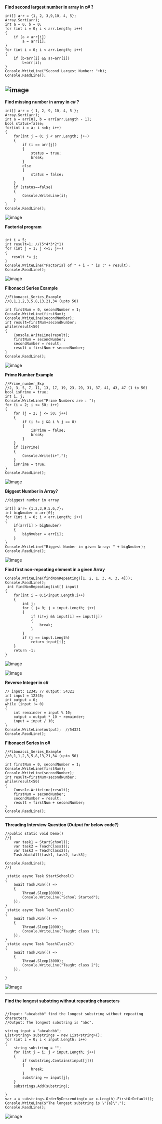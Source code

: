 **Find second largest number in array in c# ?**
```
int[] arr = {1, 2, 3,9,10, 4, 5};
Array.Sort(arr);
int a = 0, b = 0;
for (int i = 0; i < arr.Length; i++)
{
    if (a < arr[i])
        a = arr[i];
}
for (int i = 0; i < arr.Length; i++)
{
    if (b<arr[i] && a!=arr[i])
        b=arr[i];
}
Console.WriteLine("Second Largest Number: "+b);
Console.ReadLine();
```
![image](https://github.com/user-attachments/assets/70d72cab-d606-4c3e-9e92-1b687a11a1af)
-------------------------------------------------------------------------------------------------------------------------------
**Find missing number in array in c# ?**
```
int[] arr = { 1, 2, 9, 10, 4, 5 };
Array.Sort(arr);
int a = arr[0], b = arr[arr.Length - 1];
bool status=false;
for(int i = a; i <=b; i++)
{
    for(int j = 0; j < arr.Length; j++)
    {
        if (i == arr[j])
        {
            status = true;
            break;
        }
        else
        {
            status = false;
        }
    }
    if (status==false)
    {
        Console.WriteLine(i);
    }
}
Console.ReadLine();
```
![image](https://github.com/user-attachments/assets/96af222b-4f10-4d4d-8678-520e02a76c68)


**Factorial program**
 ```

int i = 5;
int result=1; //(5*4*3*2*1)
for (int j = 1; j <=5; j++)
{
    result *= j;
}
Console.WriteLine("Factorial of " + i + " is :" + result);
Console.ReadLine();

```
![image](https://github.com/user-attachments/assets/45d31d85-8d23-47e6-b749-8a21fb44f809)

**Fibonacci Series Example**
```
//Fibonacci_Series_Example
//0,1,1,2,3,5,8,13,21,34 (upto 50)

int firstNum = 0, secondNumber = 1;
Console.WriteLine(firstNum);
Console.WriteLine(secondNumber);
int result=firstNum+secondNumber;
while(result<50)
{
    Console.WriteLine(result);
    firstNum = secondNumber;
    secondNumber = result;
    result = firstNum + secondNumber;
}
Console.ReadLine();

```
![image](https://github.com/user-attachments/assets/fa488c7c-4e4d-456e-8eb8-0c1c88af71ec)

**Prime Number Example**
```
//Prime_number_Exp
//2, 3, 5, 7, 11, 13, 17, 19, 23, 29, 31, 37, 41, 43, 47 (1 to 50)
bool isPrime = true;
int i, j;
Console.WriteLine("Prime Numbers are : ");
for (i = 2; i <= 50; i++)
{
    for (j = 2; j <= 50; j++)
    {
        if (i != j && i % j == 0)
        {
            isPrime = false;
            break;
        }
    }
    if (isPrime)
    {
        Console.Write(i+",");
    }
    isPrime = true;
}
Console.ReadLine();

```
![image](https://github.com/user-attachments/assets/e9a31400-82c6-4c51-976f-01ba438509ee)

**Biggest Number in Array?**
```
//biggest number in array

int[] arr= {1,2,3,9,5,6,7};
int bigNmuber = arr[0];
for (int i = 0; i < arr.Length; i++)
{
    if(arr[i] > bigNmuber)
    {
        bigNmuber = arr[i];
    }
}
Console.WriteLine("Biggest Number in given Array: " + bigNmuber);
Console.ReadLine();
```
![image](https://github.com/user-attachments/assets/2817053a-54d1-485e-98f0-700bc27c55ca)

**Find first non-repeating element in a given Array**
```
Console.WriteLine(findNonRepeating([1, 2, 1, 3, 4, 3, 4]));
Console.ReadLine();
 int findNonRepeating(int[] input)
{
    for(int i = 0;i<input.Length;i++)
    {
        int j;
        for ( j= 0; j < input.Length; j++)
        {
            if (i!=j && input[i] == input[j])
            {
                break;
            }
        }
        if (j == input.Length)
            return input[i];
    }
    return -1;
}
```
![image](https://github.com/user-attachments/assets/cbfe5cce-5697-4a82-b5fa-d1ed74e67c47)


![image](https://github.com/user-attachments/assets/771142a6-9d32-472a-934f-2c897459a014)

**Reverse Integer in c#**
```
// input: 12345 // output: 54321
int input = 12345;
int output = 0;
while (input != 0)
{
    int remainder = input % 10;
    output = output * 10 + remainder;
    input = input / 10;
}
Console.WriteLine(output);  //54321
Console.ReadLine();
```
**Fibonacci Series in c#**
```
//Fibonacci_Series_Example
//0,1,1,2,3,5,8,13,21,34 (upto 50)

int firstNum = 0, secondNumber = 1;
Console.WriteLine(firstNum);
Console.WriteLine(secondNumber);
int result=firstNum+secondNumber;
while(result<50)
{
    Console.WriteLine(result);
    firstNum = secondNumber;
    secondNumber = result;
    result = firstNum + secondNumber;
}
Console.ReadLine();

```
-------------------------------------------------------------------------------------------------------------------------------
**Threading Interview Question (Output for below code?)**
```
//public static void Demo()
//{
    var task1 = StartSchool();
    var task2 = TeachClass1();
    var task3 = TeachClass2();
    Task.WaitAll(task1, task2, task3);

Console.ReadLine();
//}

 static async Task StartSchool()
{
    await Task.Run(() =>
    {
        Thread.Sleep(8000);
        Console.WriteLine("School Started");
    });
}
 static async Task TeachClass1()
{
    await Task.Run(() =>
    {
        Thread.Sleep(2000);
        Console.WriteLine("Taught class 1");
    });
}
 static async Task TeachClass2()
{
    await Task.Run(() =>
    {
        Thread.Sleep(3000);
        Console.WriteLine("Taught class 2");
    });

}
```
![image](https://github.com/user-attachments/assets/a5c9622b-192c-48e6-a8bb-69b7790985e2)

-------------------------------------------------------------------------------------------------------------------------------
**Find the longest substring without repeating characters**
```

//Input: "abcabcbb" find the longest substring without repeating characters.
//Output: The longest substring is "abc".

string input = "abcabcbb";
List<string> substrings = new List<string>();
for (int i = 0; i < input.Length; i++)
{
    string substring = "";
    for (int j = i; j < input.Length; j++)
    {
        if (substring.Contains(input[j]))
        {
            break;
        }
        substring += input[j];
    }
    substrings.Add(substring);

}
var a = substrings.OrderByDescending(x => x.Length).FirstOrDefault();
Console.WriteLine($"The longest substring is \"{a}\".");
Console.ReadLine();
```
![image](https://github.com/user-attachments/assets/7d5bba16-7e0a-491e-b993-6c9c8781e299)


